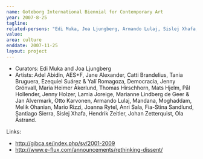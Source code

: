 ```yaml
---
name: Goteborg International Biennial for Contemporary Art
year: 2007-8-25
tagline:
related-persons: "Edi Muka, Joa Ljungberg, Armando Lulaj, Sislej Xhafa, Anri Sala, Tania Bruguera, Joanna Rytel"
value:
area: culture
enddate: 2007-11-25
layout: project
---
```

* Curators: Edi Muka and Joa Ljungberg
* Artists: Adel Abidin, AES+F, Jane Alexander, Catti Brandelius, Tania Bruguera, Ezequiel Suárez & Yalí Romagoza, Democracia, Jenny Grönvall, Maria Heimer Åkerlund, Thomas Hirschhorn, Mats Hjelm, Pål Hollender, Jenny Holzer, Lamia Joreige, Marianne Lindberg de Geer & Jan Alvermark, Otto Karvonen, Armando Lulaj, Mandana, Moghaddam, Melik Ohanian, Mario Rizzi, Joanna Rytel, Anri Sala, Fia-Stina Sandlund, Santiago Sierra, Sislej Xhafa, Hendrik Zeitler, Johan Zetterquist, Ola Åstrand.

Links:
* <http://gibca.se/index.php/sv/2001-2009>
* <http://www.e-flux.com/announcements/rethinking-dissent/>
